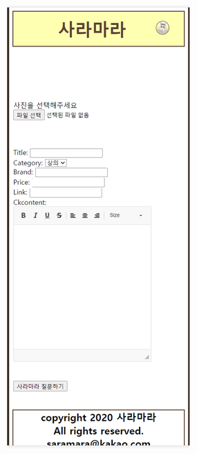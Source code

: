 ![alt text](https://github.com/hjlee0421/django_project_saramara/blob/master/saramara_pages/ask.PNG?raw=false)
